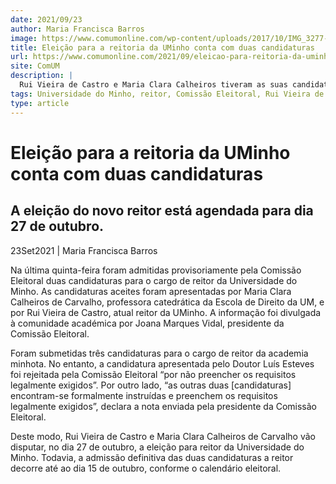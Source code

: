 ```yaml
---
date: 2021/09/23
author: Maria Francisca Barros
image: https://www.comumonline.com/wp-content/uploads/2017/10/IMG_3277-T55-e1632422468321-1500x663.jpg
title: Eleição para a reitoria da UMinho conta com duas candidaturas
url: https://www.comumonline.com/2021/09/eleicao-para-reitoria-da-uminho-conta-com-duas-candidaturas/
site: ComUM
description: |
  Rui Vieira de Castro e Maria Clara Calheiros tiveram as suas candidaturas ao cargo de reitor da UM aceites provisoriamente pela Comissão Eleitoral.
tags: Universidade do Minho, reitor, Comissão Eleitoral, Rui Vieira de Castro, Joana Marques Vidal, Maria Clara Calheiros
type: article
---
```



# Eleição para a reitoria da UMinho conta com duas candidaturas

## A eleição do novo reitor está agendada para dia 27 de outubro.

23Set2021 | Maria Francisca Barros

Na última quinta-feira foram admitidas provisoriamente pela Comissão Eleitoral duas candidaturas para o cargo de reitor da Universidade do Minho. As candidaturas aceites foram apresentadas por Maria Clara Calheiros de Carvalho, professora catedrática da Escola de Direito da UM, e por Rui Vieira de Castro, atual reitor da UMinho. A informação foi divulgada à comunidade académica por Joana Marques Vidal, presidente da Comissão Eleitoral.

Foram submetidas três candidaturas para o cargo de reitor da academia minhota. No entanto, a candidatura apresentada pelo Doutor Luís Esteves foi rejeitada pela Comissão Eleitoral “por não preencher os requisitos legalmente exigidos”. Por outro lado, “as outras duas [candidaturas] encontram-se formalmente instruídas e preenchem os requisitos legalmente exigidos”, declara a nota enviada pela presidente da Comissão Eleitoral.

Deste modo, Rui Vieira de Castro e Maria Clara Calheiros de Carvalho vão disputar, no dia 27 de outubro, a eleição para reitor da Universidade do Minho. Todavia, a admissão definitiva das duas candidaturas a reitor decorre até ao dia 15 de outubro, conforme o calendário eleitoral.
